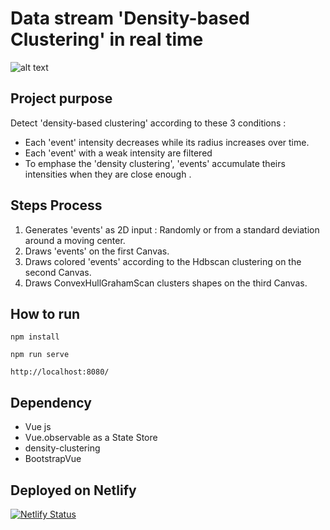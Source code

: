 # Data stream 'Density-based Clustering' in real time   

![alt text](https://github.com/imagino50/ParticlesProject/blob/master/public/image.png   "Home page")

## Project purpose  
Detect 'density-based clustering' according to these 3 conditions :
- Each 'event' intensity decreases while its radius increases over time.  
- Each 'event' with a weak intensity are filtered
- To emphase the 'density clustering', 'events' accumulate theirs intensities when they are close enough .

## Steps Process  
1. Generates 'events' as 2D input : Randomly or from a standard deviation around a moving center. 
2. Draws 'events' on the first Canvas.
3. Draws colored 'events' according to the Hdbscan clustering on the second Canvas.
4. Draws ConvexHullGrahamScan clusters shapes on the third Canvas.

## How to run  
```
npm install
```
```
npm run serve
```
```
http://localhost:8080/
```

## Dependency
- Vue js
- Vue.observable as a State Store
- density-clustering
- BootstrapVue

## Deployed on Netlify
[![Netlify Status](https://api.netlify.com/api/v1/badges/7519058e-538b-46ec-afb2-345c220f5d9d/deploy-status)](https://app.netlify.com/sites/density-clustering/deploys)
